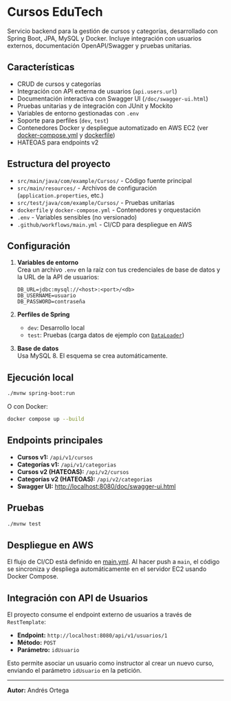 # Cursos EduTech

Servicio backend para la gestión de cursos y categorías, desarrollado con Spring Boot, JPA, MySQL y Docker. Incluye integración con usuarios externos, documentación OpenAPI/Swagger y pruebas unitarias.

## Características

- CRUD de cursos y categorías
- Integración con API externa de usuarios (`api.users.url`)
- Documentación interactiva con Swagger UI (`/doc/swagger-ui.html`)
- Pruebas unitarias y de integración con JUnit y Mockito
- Variables de entorno gestionadas con `.env`
- Soporte para perfiles (`dev`, `test`)
- Contenedores Docker y despliegue automatizado en AWS EC2 (ver [docker-compose.yml](docker-compose.yml) y [dockerfile](dockerfile))
- HATEOAS para endpoints v2

## Estructura del proyecto

- `src/main/java/com/example/Cursos/` - Código fuente principal
- `src/main/resources/` - Archivos de configuración (`application.properties`, etc.)
- `src/test/java/com/example/Cursos/` - Pruebas unitarias
- `dockerfile` y `docker-compose.yml` - Contenedores y orquestación
- `.env` - Variables sensibles (no versionado)
- `.github/workflows/main.yml` - CI/CD para despliegue en AWS

## Configuración

1. **Variables de entorno**  
   Crea un archivo `.env` en la raíz con tus credenciales de base de datos y la URL de la API de usuarios:
   ```
   DB_URL=jdbc:mysql://<host>:<port>/<db>
   DB_USERNAME=usuario
   DB_PASSWORD=contraseña
   ```

2. **Perfiles de Spring**  
   - `dev`: Desarrollo local
   - `test`: Pruebas (carga datos de ejemplo con [`DataLoader`](src/main/java/com/example/Cursos/DataLoader.java))

3. **Base de datos**  
   Usa MySQL 8. El esquema se crea automáticamente.

## Ejecución local

```sh
./mvnw spring-boot:run
```

O con Docker:

```sh
docker compose up --build
```

## Endpoints principales

- **Cursos v1:** `/api/v1/cursos`
- **Categorías v1:** `/api/v1/categorias`
- **Cursos v2 (HATEOAS):** `/api/v2/cursos`
- **Categorías v2 (HATEOAS):** `/api/v2/categorias`
- **Swagger UI:** [http://localhost:8080/doc/swagger-ui.html](http://localhost:8080/doc/swagger-ui.html)

## Pruebas

```sh
./mvnw test
```

## Despliegue en AWS

El flujo de CI/CD está definido en [main.yml](.github/workflows/main.yml). Al hacer push a `main`, el código se sincroniza y despliega automáticamente en el servidor EC2 usando Docker Compose.

## Integración con API de Usuarios

El proyecto consume el endpoint externo de usuarios a través de `RestTemplate`:

- **Endpoint:** `http://localhost:8080/api/v1/usuarios/1`
- **Método:** `POST`
- **Parámetro:** `idUsuario`

Esto permite asociar un usuario como instructor al crear un nuevo curso, enviando el parámetro `idUsuario` en la petición.

---

**Autor:** Andrés Ortega